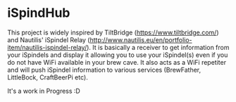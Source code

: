# iSpindHub
 
 This project is widely inspired by TiltBridge (https://www.tiltbridge.com/) and Nautilis' iSpindel Relay (http://www.nautilis.eu/en/portfolio-item/nautilis-ispindel-relay/).
 It is basically a receiver to get information from your iSpindels and display it allowing you to use your iSpindel(s) even if you do not have WiFi available in your brew cave.
 It also acts as a WiFi repetiter and will push iSpindel information to various services (BrewFather, LittleBock, CraftBeerPi etc).
 
 It's a work in Progress :D
